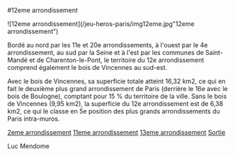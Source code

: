 #12eme arrondissement

![12eme arrondissement](/jeu-heros-paris/img12eme.jpg"12eme arrondissement")


Bordé au nord par les 11e et 20e arrondissements, à l'ouest par le 4e arrondissement, au sud par la Seine et à l'est par les communes de Saint-Mandé et de Charenton-le-Pont, le territoire du 12e arrondissement comprend également le bois de Vincennes au sud-est.

Avec le bois de Vincennes, sa superficie totale atteint 16,32 km2, ce qui en fait le deuxième plus grand arrondissement de Paris (derrière le 16e avec le bois de Boulogne), comptant pour 15 % du territoire de la ville. Sans le bois de Vincennes (9,95 km2), la superficie du 12e arrondissement est de 6,38 km2, ce qui le classe en 5e position des plus grands arrondissements du Paris intra-muros.


[2eme arrondissement](2.md)
[11eme arrondissement](11eme.md)
[13eme arrondissement](13.md)
[Sortie](10eme.md)

Luc Mendome
